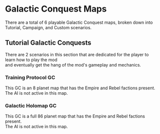 # Galactic Conquest Maps

There are a total of 6 playable Galactic Conquest maps, broken down into  
Tutorial, Campaign, and Custom scenarios.

## Tutorial Galactic Conquests

There are 2 scenarios in this section that are dedicated for the player to learn how to play the mod  
and eventually get the hang of the mod's gameplay and mechanics.

### Training Protocol GC

This GC is an 8 planet map that has the Empire and Rebel factions present.  
The AI is not active in this map.

### Galactic Holomap GC

This GC is a full 86 planet map that has the Empire and Rebel factions present.  
The AI is not active in this map.
